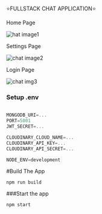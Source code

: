 ⭐FULLSTACK CHAT APPLICATION⭐



Home Page

![hat image1](https://github.com/user-attachments/assets/601fc233-57ba-4001-9aaa-d7c53f0f0a10)

Settings Page


![chat image2](https://github.com/user-attachments/assets/7f1549e3-4cdb-4912-8511-c31c116e0cb9)

Login Page

![chat img3](https://github.com/user-attachments/assets/32565bdc-db0b-4b6c-bd8b-a3380254cfbc)


### Setup .env
```js

MONGODB_URI=...
PORT=5001
JWT_SECRET=...

CLOUDINARY_CLOUD_NAME=...
CLOUDINARY_API_KEY=...
CLOUDINARY_API_SECRET=...

NODE_ENV=development
```
#Build The App
```shell
npm run build
```


###Start the app
```shell
npm start
```
